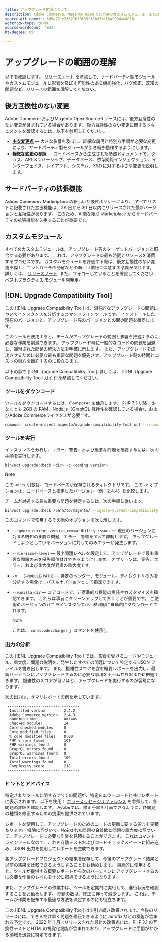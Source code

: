 ```yaml
---
title: アップグレード範囲について
description: Adobe Commerce、Magento Open Sourceのカスタムモジュール、またはサードパーティの拡張機能に影響を与える可能性のある、リリースにおける後方互換性のない変更について説明します。
source-git-commit: 3d9a721e33621b78f03f16b932a1ba2904ae4010
workflow-type: tm+mt
source-wordcount: '931'
ht-degree: 0%

---
```



# アップグレードの範囲の理解

以下を確認します。 [リリースノート](https://devdocs.magento.com/guides/v2.4/release-notes/bk-release-notes.html) を参照して、サードパーティ製モジュールやカスタムモジュールに影響を及ぼす可能性のある機能強化、バグ修正、既知の問題など、リリースの範囲を理解してください。

## 後方互換性のない変更

Adobe CommerceおよびMagento Open Sourceリリースには、後方互換性のない変更が含まれている場合があります。 後方互換性のない変更に関するドキュメントを確認するには、以下を参照してください。

- **[主な変更点](https://devdocs.magento.com/guides/v2.4/release-notes/backward-incompatible-changes/index.html)** — 大きな影響を及ぼし、詳細な説明と特別な手順が必要な変更により、サードパーティ製モジュールが引き続き動作するようにします。
- **[軽微な変更の参照](https://devdocs.magento.com/guides/v2.4/release-notes/backward-incompatible-changes/reference.html)** — コードベースから生成された参照ドキュメントで、クラス、API メンバーシップ、データベース、依存関係インジェクション、インターフェイス、レイアウト、システム、XSD に対する小さな変更を説明します。

## サードパーティの拡張機能

Adobe Commerce Marketplace の新しい互換性ポリシーにより、 _すべて_ リストに記載された拡張機能は、GA 日から 30 日以内にリリースされた最新バージョンと互換性があります。 このため、可能な限り Marketplace からサードパーティの拡張機能を入手することが重要です。

## カスタムモジュール

すべてのカスタムモジュールは、アップグレード先のターゲットバージョンと照合する必要があります。 これは、アップグレードの最も時間とリソースを消費するプロセスです。 カスタムモジュールを評価する際は、後方互換性のない変更を探し、コントローラの分解などの新しい慣行に注意する必要があります。 詳しくは、 [リリースノート](https://devdocs.magento.com/guides/v2.4/release-notes/bk-release-notes.html). また、フォローしていることを確認してください [ベストプラクティス](https://devdocs.magento.com/guides/v2.4/ext-best-practices/extension-coding/common-programming-bp.html) モジュール開発用。

## [!DNL Upgrade Compatibility Tool]

この [!DNL Upgrade Compatibility Tool] は、潜在的なアップグレードの問題についてインスタンスを分析するコマンドラインツールです。 インストールした現在のバージョンと、アップグレード先のバージョンとの間の問題を確認します。

このツールを使用すると、チームがアップグレードの範囲と影響を把握するのに必要な作業を削減できます。 アップグレード時に一般的なコードの問題を回避し、識別された問題の解決方法を明確に示します。 また、アップグレードを成功させるために必要な最も重要な問題を優先させ、アップグレード時の時間とコストの両方を節約するのに役立ちます。

以下の節で [!DNL Upgrade Compatibility Tool]. 詳しくは、 [!DNL Upgrade Compatibility Tool] [ガイド](../upgrade-compatibility-tool/overview.md) を参照してください。

### ツールをダウンロード

ツールをダウンロードするには、Composer を使用します。 PHP 7.3 以降、少なくとも 2GB の RAM、Node.js（GraphQL 互換性を確認している場合）、およびAdobe Commerceライセンスが必要です。

```bash
composer create-project magento/upgrade-compatibility-tool uct --repository https://repo.magento.com
```

### ツールを実行

インスタンスを分析し、エラー、警告、および重要な問題を確認するには、次の手順を実行します。

```bash
bin/uct upgrade:check <dir> -c <coming version> 
```

>[!NOTE]
>
> この `<dir>` 引数は、コードベースが保存されるディレクトリです。 この `-c` オプションは、コードベースと指定したバージョン（例：2.4.4）を比較します。

チームが対処する最も重要な問題を特定するには、次の手順に従います。

```bash
bin/uct upgrade:check /path/to/magento/ --ignore-current-compatibility-issues –min-issue-level critical --vanilla-dir /path/to/vanilla/code/ /path/to/magento/app/code/Vendor/
```

このコマンドで使用するその他のオプションを次に示します。

- `--ignore-current-version-compatibility-issues` — 現在のバージョンに対する既知の重要な問題、エラー、警告をすべて抑制します。 アップグレードしようとしているバージョンに対してのみエラーが発生します。

- `--min-issue-level` — 最小問題レベルを設定して、アップグレードで最も重要な問題のみを優先順位付けできるようにします。 オプションは、警告、エラー、および重大度が昇順の重大度です。

- `-m | [=MODULE-PATH]` — 特定のベンダー、モジュール、ディレクトリのみを分析する場合は、パスもオプションとして指定できます。

- `--vanilla-dir` — コアコードで、非標準的な機能の実装やカスタマイズを確認できます。 これらは事前にクリーンアップしておくことが重要です。 ご使用のバージョンのバニラインスタンスが、参照用に自動的にダウンロードされます。

   >[!NOTE]
   >
   > これは、 `core:code:changes` 」コマンドを使用 )。

### 出力の分析

この [!DNL Upgrade Compatibility Tool] では、影響を受けるコードやモジュール、重大度、問題の説明を、発生したすべての問題について特定する JSON ファイルを書き出します。 また、複雑性スコアを含む概要レポートを出力し、最新バージョンにアップグレードするのに必要な事項をチームがおおまかに把握できます。 複雑性のスコアが低いほど、アップグレードを実行するのが容易になります。

次の出力は、サマリレポートの例を示しています。

```console
 ------------------------ --------
  Installed version        2.4.2
  Adobe Commerce version   2.4.3
  Running time             0m:48s
  Checked modules          14
  Core checked modules     0
  Core modified files      0
  % core modified files    0.00
  PHP errors found         109
  PHP warnings found       0
  GraphQL errors found     0
  GraphQL warnings found   0
  Total errors found       109
  Total warnings found     0
  Complexity score         218
 ------------------------ --------
```

### ヒントとアドバイス

特定されたツールに関するすべての問題が、特定のエラーコードと共にレポートに表示されます。 以下を使用： [エラーメッセージリファレンス](../upgrade-compatibility-tool/error-messages.md) を参照して、各問題の詳細を確認します。 Adobeでは、修正手順を計画できるように、各問題の種類を修正するための提案も提供されています。

レポートを使用して、アップグレードのためのコードの更新に要する労力を見積もります。 経験に基づいて、特定された問題の合計数と問題の重大度に基づいて、アップグレードに必要な作業を見積もることができます。 これはコマンドラインツールなので、これを自動テストおよびコードチェックスイートに組み込み、JSON 出力を使用してレポートを生成できます。

各アップグレードプロジェクトの結果を保存して、今後のアップグレード結果と以前の結果を比較できるようにすることをお勧めします。 継続的に使用すると、ツールが提供する概要レポートから次のバージョンにアップグレードするのに必要な作業のレベルを十分に把握できるようになります。

また、アップグレードの作業中は、ツールを定期的に実行して、進行状況を確認することをお勧めします。 問題の数は、修正に伴って減少します。 これは、チームが作業を配布する最適な方法を決定するのにも役立ちます。

この [!DNL Upgrade Compatibility Tool] はで引き続き改善されます。今後のリリースには、できるだけ早く問題を修正できるように autofix などの機能が含まれる予定です。 2022 年 1 月にリリースされた最新の改善点には、PHP 8.1 の互換性テストとHTMLの視覚化機能が含まれており、アップグレードに手間がかかる領域を迅速に特定できます。
